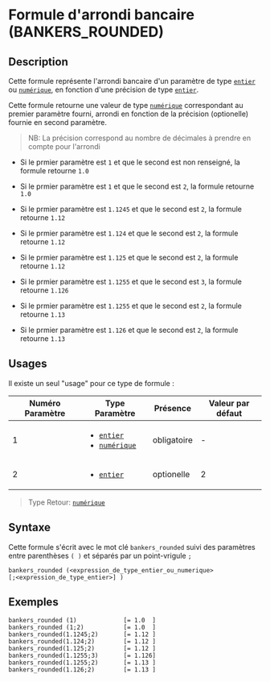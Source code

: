 # Formule d'arrondi bancaire (BANKERS_ROUNDED)

## Description

Cette formule représente l'arrondi bancaire d'un paramètre de type  [`entier`][valeur-de-retour] ou [`numérique`][valeur-de-retour], en fonction d'une précision de type [`entier`][valeur-de-retour].

Cette formule retourne une valeur de type [`numérique`][valeur-de-retour] correspondant au premier paramètre fourni, arrondi en fonction de la précision (optionelle) fournie en second paramètre.

> NB: La précision correspond au nombre de décimales à prendre en compte pour l'arrondi

- Si le prmier paramètre est `1` et que le second est non renseigné, la formule retourne `1.0`

- Si le prmier paramètre est `1` et que le second est `2`, la formule retourne `1.0`

- Si le prmier paramètre est `1.1245` et que le second est `2`, la formule retourne `1.12`

- Si le prmier paramètre est `1.124` et que le second est `2`, la formule retourne `1.12`

- Si le prmier paramètre est `1.125` et que le second est `2`, la formule retourne `1.12`

- Si le prmier paramètre est `1.1255` et que le second est `3`, la formule retourne `1.126`

- Si le prmier paramètre est `1.1255` et que le second est `2`, la formule retourne `1.13`

- Si le prmier paramètre est `1.126` et que le second est `2`, la formule retourne `1.13`

## Usages

Il existe un seul "usage" pour ce type de formule :

|Numéro Paramètre|Type Paramètre|Présence|Valeur par défaut|
|--------------|--------------|--------------|--------------|
|1|<ul><li>[`entier`][valeur-de-retour]</li><li>[`numérique`][valeur-de-retour]</li></ul>|obligatoire|-|
|2|<ul><li>[`entier`][valeur-de-retour]</li>|optionelle|2|

> Type Retour: [`numérique`][valeur-de-retour]

## Syntaxe

Cette formule s'écrit avec le mot clé `bankers_rounded` suivi des paramètres entre parenthèses `( )` et séparés par un point-vrigule `;`

    bankers_rounded (<expression_de_type_entier_ou_numerique>
    [;<expression_de_type_entier>] )

## Exemples

    bankers_rounded (1)             [= 1.0  ]
    bankers_rounded (1;2)           [= 1.0  ]
    bankers_rounded(1.1245;2)       [= 1.12 ]
    bankers_rounded(1.124;2)        [= 1.12 ]
    bankers_rounded(1.125;2)        [= 1.12 ]
    bankers_rounded(1.1255;3)       [= 1.126]
    bankers_rounded(1.1255;2)       [= 1.13 ]
    bankers_rounded(1.126;2)        [= 1.13 ]

[valeur-de-retour]: ../../lexique.md#valeur-de-retour